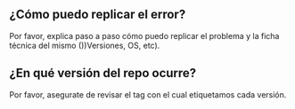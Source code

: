 ## ¿Cómo puedo replicar el error?

Por favor, explica paso a paso cómo puedo replicar el problema y la ficha técnica del mismo ())Versiones, OS, etc).

## ¿En qué versión del repo ocurre?

Por favor, asegurate de revisar el tag con el cual etiquetamos cada versión.